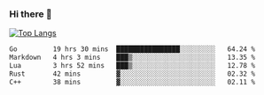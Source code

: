 ### Hi there 👋

<!--
**3Xpl0it3r/3Xpl0it3r** is a ✨ _special_ ✨ repository because its `README.md` (this file) appears on your GitHub profile.

Here are some ideas to get you started:

- 🔭 I’m currently working on ...
- 🌱 I’m currently learning ...
- 👯 I’m looking to collaborate on ...
- 🤔 I’m looking for help with ...
- 💬 Ask me about ...
- 📫 How to reach me: ...
- 😄 Pronouns: ...
- ⚡ Fun fact: ...
-->


[![Top Langs](https://github-readme-stats.vercel.app/api/top-langs/?username=3Xpl0it3r&layout=compact)](https://github.com/3Xpl0it3r/3Xpl0it3r)

<!--START_SECTION:waka-->

```txt
Go         19 hrs 30 mins  ████████████████░░░░░░░░░   64.24 %
Markdown   4 hrs 3 mins    ███▒░░░░░░░░░░░░░░░░░░░░░   13.35 %
Lua        3 hrs 52 mins   ███▒░░░░░░░░░░░░░░░░░░░░░   12.78 %
Rust       42 mins         ▓░░░░░░░░░░░░░░░░░░░░░░░░   02.32 %
C++        38 mins         ▓░░░░░░░░░░░░░░░░░░░░░░░░   02.11 %
```

<!--END_SECTION:waka-->
